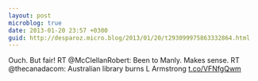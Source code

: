 ```yaml
---
layout: post
microblog: true
date: 2013-01-20 23:57 +0300
guid: http://desparoz.micro.blog/2013/01/20/t293099975863332864.html
---
```

Ouch. But fair! RT @McClellanRobert: Been to Manly. Makes sense. RT @thecanadacom: Australian library burns L Armstrong [t.co/VFNfgQwm](http://t.co/VFNfgQwm)
